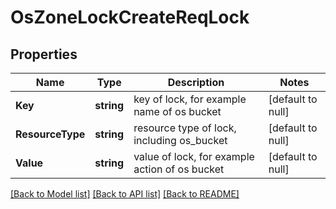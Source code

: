 # OsZoneLockCreateReqLock

## Properties
Name | Type | Description | Notes
------------ | ------------- | ------------- | -------------
**Key** | **string** | key of lock, for example name of os bucket | [default to null]
**ResourceType** | **string** | resource type of lock, including os_bucket | [default to null]
**Value** | **string** | value of lock, for example action of os bucket | [default to null]

[[Back to Model list]](../README.md#documentation-for-models) [[Back to API list]](../README.md#documentation-for-api-endpoints) [[Back to README]](../README.md)


